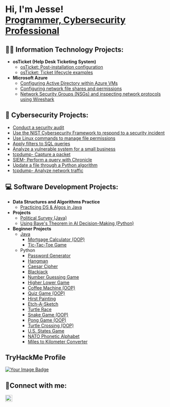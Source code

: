 <h1>Hi, I'm Jesse! <br> <a href="https://linkedin.com/in/JesseByun">Programmer, Cybersecurity Professional</a></h1>

## 👨‍💻 Information Technology Projects:

- <b>osTicket (Help Desk Ticketing System)</b>
  - [osTicket: Post-installation configuration](https://github.com/jessebyun/post-install-config)
  - [osTicket: Ticket lifecycle examples](https://github.com/jessebyun/ticket-lifecycle)
- <b>Microsoft Azure</b>
  - [Configuring Active Directory within Azure VMs](https://github.com/jessebyun/configure-ad)
  - [Configuring network file shares and permissions](https://github.com/jessebyun/configure-Fileshares)
  - [Network Security Groups (NSGs) and inspecting network protocols using Wireshark](https://github.com/jessebyun/azure-network-protocols)

## 🔐 Cybersecurity Projects:

  - [Conduct a security audit](https://github.com/jessebyun/security-audit)
  - [Use the NIST Cybersecurity Framework to respond to a security incident](https://github.com/jessebyun/NIST-CSF-respond-security-incident)
  - [Use Linux commands to manage file permissions](https://github.com/jessebyun/Linux-file-permissions.git)
  - [Apply filters to SQL queries](https://github.com/jessebyun/filters-SQL.git)
  - [Analyze a vulnerable system for a small business](https://github.com/jessebyun/analyze-vulnerability.git)
  - [tcpdump- Capture a packet](https://github.com/jessebyun/capture_packet_tcpdump)
  - [SIEM- Perform a query with Chronicle](https://github.com/jessebyun/query_chronicle)
  - [Update a file through a Python algorithm](https://github.com/jessebyun/update_file_python_algorithm)
  - [tcpdump- Analyze network traffic](https://github.com/jessebyun/tcpdump_analyze_traffic)

## 💻 Software Development Projects:

- <b>Data Structures and Algorithms Practice</b>
  - [Practicing DS & Algos in Java](https://github.com/jessebyun/Practicing-DSA-in-Java.git)
- <b>Projects</b>
  - [Political Survey (Java)](https://github.com/jessebyun/PoliticalSurveyOOP)
  - [Using Baye's Theorem in AI Decision-Making (Python)](https://github.com/jessebyun/bayes_theorem)
- <b>Beginner Projects</b>
  - [Java](https://githuub.com/jessebyun/java_beginner_projects)
    - [Mortgage Calculator (OOP)](https://github.com/jessebyun/java_mortgage_calculator)
    - [Tic-Tac-Toe Game](https://github.com/jessebyun/tic-tac-toe_java)
  - Python
    - [Password Generator](https://github.com/jessebyun/python_password_generator)
    - [Hangman](https://github.com/jessebyun/hangman)
    - [Caesar Cipher](https://github.com/jessebyun/caesar_cipher)
    - [Blackjack](https://github.com/jessebyun/blackjack)
    - [Number Guessing Game](https://github.com/jessebyun/number_guessing_game)
    - [Higher Lower Game](https://github.com/jessebyun/higher_lower_game)
    - [Coffee Machine (OOP)](https://github.com/jessebyun/coffee_machine)
    - [Quiz Game (OOP)](https://github.com/jessebyun/quiz_game)
    - [Hirst Painting](https://github.com/jessebyun/hirst_painting)
    - [Etch-A-Sketch](https://github.com/jessebyun/etch_sketch)
    - [Turtle Race](https://github.com/jessebyun/turtle_race)
    - [Snake Game (OOP)](https://github.com/jessebyun/snake_game)
    - [Pong Game (OOP)](https://github.com/jessebyun/pong_game)
    - [Turtle Crossing (OOP)](https://github.com/jessebyun/turtle_crossing)
    - [U.S. States Game](https://github.com/jessebyun/us_states_game)
    - [NATO Phonetic Alphabet](https://github.com/jessebyun/nato_phonetic_alphabet)
    - [Miles to Kilometer Converter](https://github.com/jessebyun/miles_km_converter)

<!-- note  -->
## TryHackMe Profile
<a href="https://tryhackme.com/r/p/mikasa55">
    <img src="https://tryhackme-badges.s3.amazonaws.com/mikasa55.png" alt="Your Image Badge" />
</a>


## 🤳Connect with me:

<!-- [<img align="left" alt="Jesse | Twitter" width="22px" src="https://cdn.jsdelivr.net/npm/simple-icons@v3/icons/twitter.svg" />][twitter] -->
[<img align="left" alt="Jesse | LinkedIn" width="22px" src="https://cdn.jsdelivr.net/npm/simple-icons@v3/icons/linkedin.svg" />][linkedin]
<!-- [<img align="left" alt="Jesse | Instagram" width="22px" src="https://cdn.jsdelivr.net/npm/simple-icons@v3/icons/instagram.svg" />][instagram] -->

[twitter]: https://twitter.com/
[instagram]: https://www.instagram.com/
[linkedin]: https://linkedin.com/in/JesseByun
